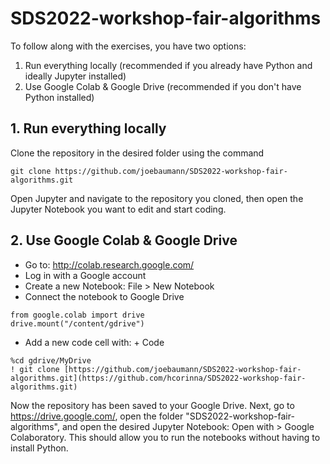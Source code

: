 # SDS2022-workshop-fair-algorithms

To follow along with the exercises, you have two options:
1. Run everything locally (recommended if you already have Python and ideally Jupyter installed)
2. Use Google Colab & Google Drive (recommended if you don't have Python installed)

## 1. Run everything locally

Clone the repository in the desired folder using the command

```
git clone https://github.com/joebaumann/SDS2022-workshop-fair-algorithms.git
```

Open Jupyter and navigate to the repository you cloned, then open the Jupyter Notebook you want to edit and start coding.

## 2. Use Google Colab & Google Drive

- Go to: http://colab.research.google.com/
- Log in with a Google account
- Create a new Notebook: File > New Notebook
- Connect the notebook to Google Drive
```
from google.colab import drive
drive.mount("/content/gdrive")
```
- Add a new code cell with: + Code
```
%cd gdrive/MyDrive
! git clone [https://github.com/joebaumann/SDS2022-workshop-fair-algorithms.git](https://github.com/hcorinna/SDS2022-workshop-fair-algorithms.git)
```

Now the repository has been saved to your Google Drive. Next, go to https://drive.google.com/, open the folder "SDS2022-workshop-fair-algorithms", and open the desired Jupyter Notebook: Open with > Google Colaboratory. This should allow you to run the notebooks without having to install Python.
